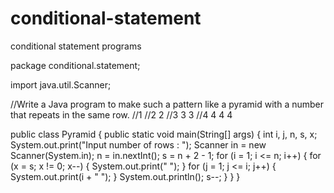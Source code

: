 # conditional-statement
conditional statement programs

package conditional.statement;

import java.util.Scanner;

//Write a Java program to make such a pattern like a pyramid with a number that repeats in the same row.
//1
//2 2
//3 3 3
//4 4 4 4  

public class Pyramid {
	public static void main(String[] args) {
		int i, j, n, s, x;
		System.out.print("Input number of rows : ");
		Scanner in = new Scanner(System.in);
		n = in.nextInt();
		s = n + 2 - 1;
		for (i = 1; i <= n; i++) {
			for (x = s; x != 0; x--) {
				System.out.print(" ");
			}
			for (j = 1; j <= i; j++) {
				System.out.print(i + " ");
			}
			System.out.println();
			s--;
		}
	}
}
